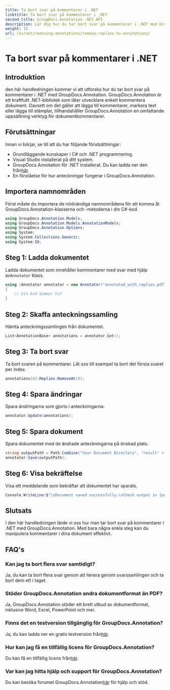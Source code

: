 ```yaml
---
title: Ta bort svar på kommentarer i .NET
linktitle: Ta bort svar på kommentarer i .NET
second_title: GroupDocs.Annotation .NET API
description: Lär dig hur du tar bort svar på kommentarer i .NET med GroupDocs.Annotation. Steg-för-steg guide med kodexempel.
weight: 15
url: /sv/net/removing-annotations/remove-replies-to-annotations/
---
```


# Ta bort svar på kommentarer i .NET

## Introduktion
den här handledningen kommer vi att utforska hur du tar bort svar på kommentarer i .NET med GroupDocs.Annotation. GroupDocs.Annotation är ett kraftfullt .NET-bibliotek som låter utvecklare enkelt kommentera dokument. Oavsett om det gäller att lägga till kommentarer, markera text eller lägga till stämplar, tillhandahåller GroupDocs.Annotation en omfattande uppsättning verktyg för dokumentkommentarer.
## Förutsättningar
Innan vi börjar, se till att du har följande förutsättningar:
- Grundläggande kunskaper i C# och .NET programmering.
- Visual Studio installerat på ditt system.
-  GroupDocs.Annotation för .NET installerat. Du kan ladda ner den från[här](https://releases.groupdocs.com/annotation/net/).
- En förståelse för hur anteckningar fungerar i GroupDocs.Annotation.

## Importera namnområden
Först måste du importera de nödvändiga namnområdena för att komma åt GroupDocs.Annotation-klasserna och -metoderna i din C#-kod.
```csharp
using GroupDocs.Annotation.Models;
using GroupDocs.Annotation.Models.AnnotationModels;
using GroupDocs.Annotation.Options;
using System;
using System.Collections.Generic;
using System.IO;
```
## Steg 1: Ladda dokumentet
 Ladda dokumentet som innehåller kommentarer med svar med hjälp av`Annotator` klass.
```csharp
using (Annotator annotator = new Annotator("annotated_with_replies.pdf"))
{
    // Din kod kommer hit
}
```
## Steg 2: Skaffa anteckningssamling
Hämta anteckningssamlingen från dokumentet.
```csharp
List<AnnotationBase> annotations = annotator.Get();
```
## Steg 3: Ta bort svar
Ta bort svaren på kommentarer. Låt oss till exempel ta bort det första svaret per index.
```csharp
annotations[0].Replies.RemoveAt(0);
```
## Steg 4: Spara ändringar
Spara ändringarna som gjorts i anteckningarna.
```csharp
annotator.Update(annotations);
```
## Steg 5: Spara dokument
Spara dokumentet med de ändrade anteckningarna på önskad plats.
```csharp
string outputPath = Path.Combine("Your Document Directory", "result" + Path.GetExtension("input.pdf"));
annotator.Save(outputPath);
```
## Steg 6: Visa bekräftelse
Visa ett meddelande som bekräftar att dokumentet har sparats.
```csharp
Console.WriteLine($"\nDocument saved successfully.\nCheck output in {outputPath}.");
```

## Slutsats
I den här handledningen lärde vi oss hur man tar bort svar på kommentarer i .NET med GroupDocs.Annotation. Med bara några enkla steg kan du manipulera kommentarer i dina dokument effektivt.
## FAQ's
### Kan jag ta bort flera svar samtidigt?
Ja, du kan ta bort flera svar genom att iterera genom svarssamlingen och ta bort dem ett i taget.
### Stöder GroupDocs.Annotation andra dokumentformat än PDF?
Ja, GroupDocs.Annotation stöder ett brett utbud av dokumentformat, inklusive Word, Excel, PowerPoint och mer.
### Finns det en testversion tillgänglig för GroupDocs.Annotation?
 Ja, du kan ladda ner en gratis testversion från[här](https://releases.groupdocs.com/).
### Hur kan jag få en tillfällig licens för GroupDocs.Annotation?
 Du kan få en tillfällig licens från[här](https://purchase.groupdocs.com/temporary-license/).
### Var kan jag hitta hjälp och support för GroupDocs.Annotation?
 Du kan besöka forumet GroupDocs.Annotation[här](https://forum.groupdocs.com/c/annotation/10) för hjälp och stöd.